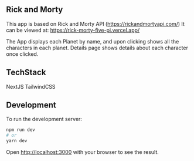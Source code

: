 ## Rick and Morty

This app is based on Rick and Morty API (https://rickandmortyapi.com/)
It can be viewed at: https://rick-morty-five-pi.vercel.app/

The App displays each Planet by name, and upon clicking shows all the characters in each planet. Details page shows details about each character once clicked.

## TechStack

NextJS
TailwindCSS

## Development

To run the development server:

```bash
npm run dev
# or
yarn dev
```

Open [http://localhost:3000](http://localhost:3000) with your browser to see the result.
